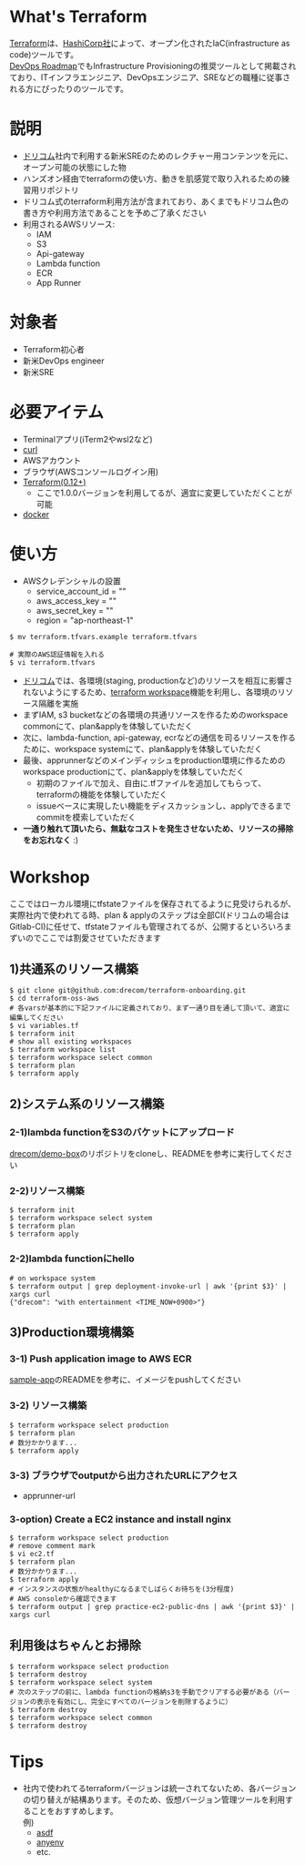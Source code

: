 # What's Terraform
[Terraform](https://www.terraform.io/)は、[HashiCorp社](https://www.hashicorp.com/)によって、オープン化されたIaC(infrastructure as code)ツールです。  
[DevOps Roadmap](https://roadmap.sh/devops)でもInfrastructure Provisioningの推奨ツールとして掲載されており、ITインフラエンジニア、DevOpsエンジニア、SREなどの職種に従事される方にぴったりのツールです。

# 説明
- [ドリコム](https://drecom.co.jp/)社内で利用する新米SREのためのレクチャー用コンテンツを元に、オープン可能の状態にした物
- ハンズオン経由でterraformの使い方、動きを肌感覚で取り入れるための練習用リポジトリ
- ドリコム式のterraform利用方法が含まれており、あくまでもドリコム色の書き方や利用方法であることを予めご了承ください
- 利用されるAWSリソース:
  - IAM
  - S3
  - Api-gateway
  - Lambda function
  - ECR
  - App Runner


# 対象者
- Terraform初心者
- 新米DevOps engineer
- 新米SRE

# 必要アイテム
- Terminalアプリ(iTerm2やwsl2など)
- [curl](https://formulae.brew.sh/formula/curl)
- AWSアカウント
- ブラウザ(AWSコンソールログイン用)
- [Terraform(0.12+)](https://www.terraform.io/downloads.html)
  - ここで1.0.0バージョンを利用してるが、適宜に変更していただくことが可能
- [docker](https://docs.docker.com/get-docker/)

# 使い方
- AWSクレデンシャルの設置
  - service_account_id = ""
  - aws_access_key = ""
  - aws_secret_key = ""
  - region = "ap-northeast-1"
```
$ mv terraform.tfvars.example terraform.tfvars

# 実際のAWS認証情報を入れる
$ vi terraform.tfvars
```

- [ドリコム](https://drecom.co.jp/)では、各環境(staging, productionなど)のリソースを相互に影響されないようにするため、[terraform workspace](https://www.terraform.io/docs/language/state/workspaces.html)機能を利用し、各環境のリソース隔離を実施
- まずIAM, s3 bucketなどの各環境の共通リソースを作るためのworkspace commonにて、plan&applyを体験していただく
- 次に、lambda-function, api-gateway, ecrなどの通信を司るリソースを作るために、workspace systemにて、plan&applyを体験していただく
- 最後、apprunnerなどのメインディッシュをproduction環境に作るためのworkspace productionにて、plan&applyを体験していただく
    - 初期のファイルで加え、自由に.tfファイルを追加してもらって、terraformの機能を体験していただく
    - issueベースに実現したい機能をディスカッションし、applyできるまでcommitを模索していただく
- __一通り触れて頂いたら、無駄なコストを発生させないため、リソースの掃除をお忘れなく__ :)


# Workshop
ここではローカル環境にtfstateファイルを保存されてるように見受けられるが、  
実際社内で使われてる時、plan & applyのステップは全部CI(ドリコムの場合はGitlab-CI)に任せて、tfstateファイルも管理されてるが、公開するといろいろまずいのでここでは割愛させていただきます

## 1)共通系のリソース構築
```
$ git clone git@github.com:drecom/terraform-onboarding.git
$ cd terraform-oss-aws
# 各varsが基本的に下記ファイルに定義されており、まず一通り目を通して頂いて、適宜に編集してください
$ vi variables.tf
$ terraform init
# show all existing workspaces
$ terraform workspace list
$ terraform workspace select common
$ terraform plan
$ terraform apply
```

## 2)システム系のリソース構築
### 2-1)lambda functionをS3のバケットにアップロード
[drecom/demo-box](https://github.com/drecom/demo-box)のリポジトリをcloneし、READMEを参考に実行してください

### 2-2)リソース構築
```
$ terraform init
$ terraform workspace select system
$ terraform plan
$ terraform apply
```

### 2-2)lambda functionにhello
```
# on workspace system
$ terraform output | grep deployment-invoke-url | awk '{print $3}' | xargs curl
{"drecom": "with entertainment <TIME_NOW+0900>"}
```

## 3)Production環境構築
### 3-1) Push application image to AWS ECR
[sample-app](https://github.com/drecom/demo-box/sample-app)のREADMEを参考に、イメージをpushしてください

### 3-2) リソース構築
```
$ terraform workspace select production
$ terraform plan
# 数分かかります...
$ terraform apply
```

### 3-3) ブラウザでoutputから出力されたURLにアクセス
- apprunner-url

### 3-option) Create a EC2 instance and install nginx
```
$ terraform workspace select production
# remove comment mark
$ vi ec2.tf
$ terraform plan
# 数分かかります...
$ terraform apply
# インスタンスの状態がhealthyになるまでしばらくお待ちを(3分程度)
# AWS consoleから確認できます
$ terraform output | grep practice-ec2-public-dns | awk '{print $3}' | xargs curl
```

## 利用後はちゃんとお掃除
```
$ terraform workspace select production
$ terraform destroy
$ terraform workspace select system
# 次のステップの前に、lambda functionの格納s3を手動でクリアする必要がある（バージョンの表示を有効にし、完全にすべてのバージョンを削除するように）
$ terraform destroy
$ terraform workspace select common
$ terraform destroy
```

# Tips
- 社内で使われてるterraformバージョンは統一されてないため、各バージョンの切り替えが結構あります。そのため、仮想バージョン管理ツールを利用することをおすすめします。  
例) 
  - [asdf](https://asdf-vm.com/)
  - [anyenv](https://anyenv.github.io/)
  - etc.
